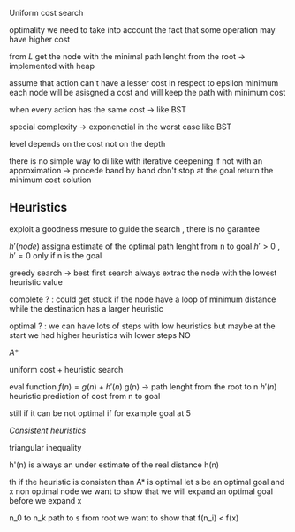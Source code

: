Uniform cost search

optimality we need to take into account the fact that some operation may have higher cost

from $L$ get the node with the minimal path lenght from the root -> implemented with heap 

assume that action can't have a lesser cost in respect to epsilon minimum 
each node will be asisgned a cost and will keep the path with minimum cost 

when every action has the same cost -> like BST 

special complexity -> exponenctial in the worst case like BST

level depends on the cost not on the depth

there is no simple way to di like with iterative deepening if not with an approximation -> procede band by band don't stop at the goal return the minimum cost solution

Heuristics 
---

exploit a goodness mesure to guide the search , there is no garantee 

$h'(node)$ assigna estimate of the optimal path lenght from n to goal
$h'>0$ , $h'=0$ only if n is the goal

greedy search -> best first search always extrac the node with the lowest heuristic value

complete ? : could get stuck if the node have a loop of minimum distance while the destination has a larger heuristic

optimal ? : we can have lots of steps with low heuristics but maybe at the start we had higher heuristics wih lower steps  NO

$A*$ 

uniform cost + heuristic search 

eval function $f(n) = g(n)+h'(n)$
g(n) -> path lenght from the root to n 
$h'(n)$ heuristic prediction of cost from n to goal

still if it can be not optimal if for example goal at 5 

*Consistent heuristics*

triangular inequality 

h'(n) is always an under estimate of the real distance h(n)

th if the heuristic is consisten than A* is optimal 
let s be an optimal goal and x non optimal node we want to show that we will expand an optimal goal before we expand x 

n_0 to n_k path to s from root we want to show that f(n_i) < f(x)
